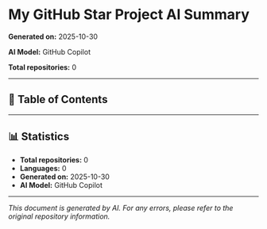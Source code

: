 # My GitHub Star Project AI Summary

**Generated on:** 2025-10-30

**AI Model:** GitHub Copilot

**Total repositories:** 0

---

## 📖 Table of Contents


---


## 📊 Statistics

- **Total repositories:** 0
- **Languages:** 0
- **Generated on:** 2025-10-30
- **AI Model:** GitHub Copilot

---

*This document is generated by AI. For any errors, please refer to the original repository information.*

